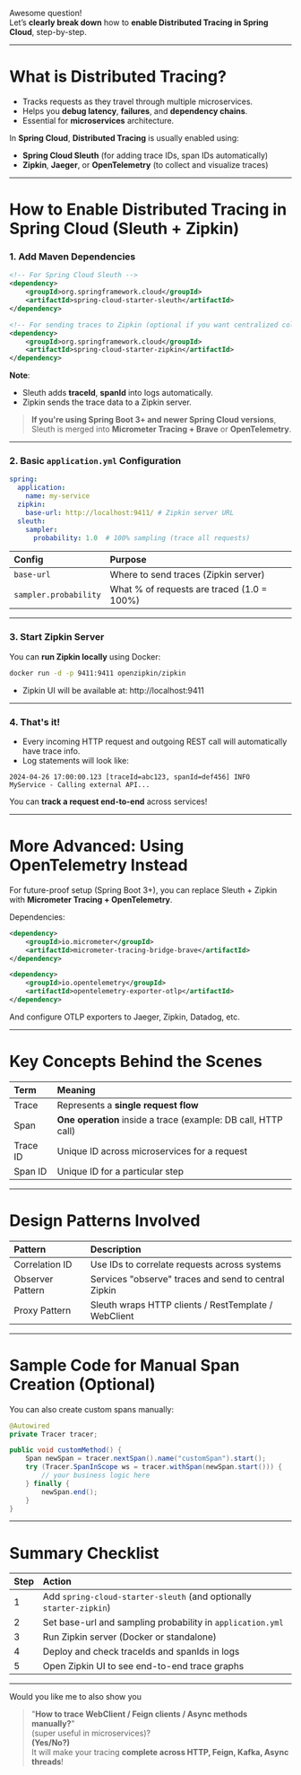 Awesome question!  
Let’s **clearly break down** how to **enable Distributed Tracing in Spring Cloud**, step-by-step.

---

# **What is Distributed Tracing?**

- Tracks requests as they travel through multiple microservices.
- Helps you **debug latency**, **failures**, and **dependency chains**.
- Essential for **microservices** architecture.

In **Spring Cloud**, **Distributed Tracing** is usually enabled using:

- **Spring Cloud Sleuth** (for adding trace IDs, span IDs automatically)
- **Zipkin**, **Jaeger**, or **OpenTelemetry** (to collect and visualize traces)

---

# **How to Enable Distributed Tracing in Spring Cloud (Sleuth + Zipkin)**

### 1. **Add Maven Dependencies**

```xml
<!-- For Spring Cloud Sleuth -->
<dependency>
    <groupId>org.springframework.cloud</groupId>
    <artifactId>spring-cloud-starter-sleuth</artifactId>
</dependency>

<!-- For sending traces to Zipkin (optional if you want centralized collection) -->
<dependency>
    <groupId>org.springframework.cloud</groupId>
    <artifactId>spring-cloud-starter-zipkin</artifactId>
</dependency>
```

**Note**:  
- Sleuth adds **traceId**, **spanId** into logs automatically.
- Zipkin sends the trace data to a Zipkin server.

> **If you're using Spring Boot 3+ and newer Spring Cloud versions**, Sleuth is merged into **Micrometer Tracing + Brave** or **OpenTelemetry**.

---

### 2. **Basic `application.yml` Configuration**

```yaml
spring:
  application:
    name: my-service
  zipkin:
    base-url: http://localhost:9411/ # Zipkin server URL
  sleuth:
    sampler:
      probability: 1.0  # 100% sampling (trace all requests)
```

| Config | Purpose |
|:-------|:--------|
| `base-url` | Where to send traces (Zipkin server) |
| `sampler.probability` | What % of requests are traced (1.0 = 100%) |

---

### 3. **Start Zipkin Server**

You can **run Zipkin locally** using Docker:

```bash
docker run -d -p 9411:9411 openzipkin/zipkin
```

- Zipkin UI will be available at: http://localhost:9411

---

### 4. **That's it!**
- Every incoming HTTP request and outgoing REST call will automatically have trace info.
- Log statements will look like:

```
2024-04-26 17:00:00.123 [traceId=abc123, spanId=def456] INFO  MyService - Calling external API...
```

You can **track a request end-to-end** across services!

---

# **More Advanced: Using OpenTelemetry Instead**

For future-proof setup (Spring Boot 3+), you can replace Sleuth + Zipkin with **Micrometer Tracing + OpenTelemetry**.

Dependencies:

```xml
<dependency>
    <groupId>io.micrometer</groupId>
    <artifactId>micrometer-tracing-bridge-brave</artifactId>
</dependency>

<dependency>
    <groupId>io.opentelemetry</groupId>
    <artifactId>opentelemetry-exporter-otlp</artifactId>
</dependency>
```

And configure OTLP exporters to Jaeger, Zipkin, Datadog, etc.

---

# **Key Concepts Behind the Scenes**

| Term | Meaning |
|:-----|:--------|
| Trace | Represents a **single request flow** |
| Span | **One operation** inside a trace (example: DB call, HTTP call) |
| Trace ID | Unique ID across microservices for a request |
| Span ID | Unique ID for a particular step |

---

# **Design Patterns Involved**

| Pattern | Description |
|:--------|:------------|
| Correlation ID | Use IDs to correlate requests across systems |
| Observer Pattern | Services "observe" traces and send to central Zipkin |
| Proxy Pattern | Sleuth wraps HTTP clients / RestTemplate / WebClient |

---

# **Sample Code for Manual Span Creation (Optional)**

You can also create custom spans manually:

```java
@Autowired
private Tracer tracer;

public void customMethod() {
    Span newSpan = tracer.nextSpan().name("customSpan").start();
    try (Tracer.SpanInScope ws = tracer.withSpan(newSpan.start())) {
        // your business logic here
    } finally {
        newSpan.end();
    }
}
```

---

# **Summary Checklist**

| Step | Action |
|:-----|:-------|
| 1 | Add `spring-cloud-starter-sleuth` (and optionally `starter-zipkin`) |
| 2 | Set base-url and sampling probability in `application.yml` |
| 3 | Run Zipkin server (Docker or standalone) |
| 4 | Deploy and check traceIds and spanIds in logs |
| 5 | Open Zipkin UI to see end-to-end trace graphs |

---

Would you like me to also show you  
> "**How to trace WebClient / Feign clients / Async methods manually?**"  
(super useful in microservices)?  
**(Yes/No?)**  
It will make your tracing **complete across HTTP, Feign, Kafka, Async threads**!